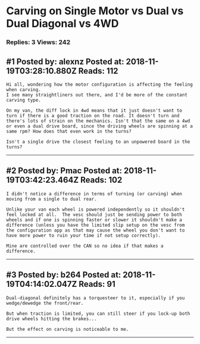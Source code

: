 # Carving on Single Motor vs Dual vs Dual Diagonal vs 4WD

### Replies: 3 Views: 242

## \#1 Posted by: alexnz Posted at: 2018-11-19T03:28:10.880Z Reads: 112

```
Hi all, wondering how the motor configuration is affecting the feeling when carving.
I see many straightliners out there, and I'd be more of the constant carving type.

On my van, the diff lock in 4wd means that it just doesn't want to turn if there is a good traction on the road. It doesn't turn and there's lots of strain on the mechanics. Isn't that the same on a 4wd or even a dual drive board, since the driving wheels are spinning at a same rpm? How does that even work in the turns? 

Isn't a single drive the closest feeling to an unpowered board in the turns?
```

---
## \#2 Posted by: Pmac Posted at: 2018-11-19T03:42:23.464Z Reads: 102

```
I didn't notice a difference in terms of turning (or carving) when moving from a single to dual rear.

Unlike your van each wheel is powered independently so it shouldn't feel locked at all.  The vesc should just be sending power to both wheels and if one is spinning faster or slower it shouldn't make a difference (unless you have the limited slip setup on the vesc from the configuration app as that may cause the wheel you don't want to have more power to ruin your time if not setup correctly).

Mine are controlled over the CAN so no idea if that makes a difference.
```

---
## \#3 Posted by: b264 Posted at: 2018-11-19T04:14:02.047Z Reads: 91

```
Dual-diagonal definitely has a torquesteer to it, especially if you wedge/dewedge the front/rear.

But when traction is limited, you can still steer if you lock-up both drive wheels hitting the brakes...

But the effect on carving is noticeable to me.
```

---
